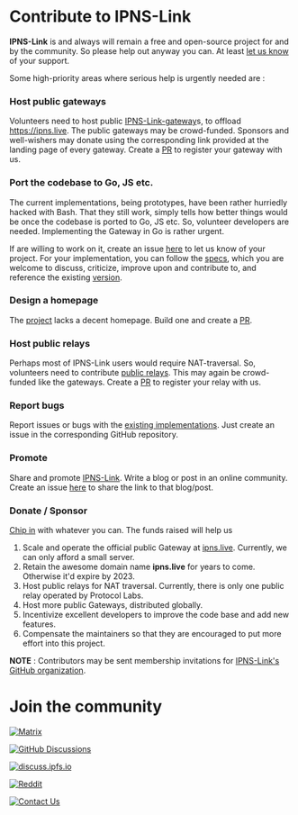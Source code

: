 # Contribute to IPNS-Link

**IPNS-Link** is and always will remain a free and open-source project for and by the community. So please help out anyway you can. At least [let us know](mailto:contact@ipns.live) of your support.

Some high-priority areas where serious help is urgently needed are :

### Host public gateways

Volunteers need to host public [IPNS-Link-gateway](https://github.com/ipns-link/ipns-link-gateway)s, to offload https://ipns.live. The public gateways may be crowd-funded. Sponsors and well-wishers may donate using the corresponding link provided at the landing page of every gateway. Create a [PR](https://github.com/ipns-link/gateway-registry/pulls) to register your gateway with us.

### Port the codebase to Go, JS etc.

The current implementations, being prototypes, have been rather hurriedly hacked with Bash. That they still work, simply tells how better things would be once the codebase is ported to Go, JS etc. So, volunteer developers are needed. Implementing the Gateway in Go is rather urgent.

If are willing to work on it, create an issue [here](https://github.com/ipns-link/contribute/issues) to let us know of your project. For your implementation, you can follow the [specs](https://github.com/ipns-link/specs/blob/main/specs.md), which you are welcome to discuss, criticize, improve upon and contribute to, and reference the existing [version](https://github.com/ipns-link/ipns-link-gateway).

### Design a homepage

The [project](https://github.com/ipns-link) lacks a decent homepage. Build one and create a [PR](https://github.com/ipns-link/contribute/pulls).

### Host public relays

Perhaps most of IPNS-Link users would require NAT-traversal. So, volunteers need to contribute [public relays](https://github.com/ipfs/go-ipfs/blob/master/docs/experimental-features.md#how-to-enable-8). This may again be crowd-funded like the gateways. Create a [PR](https://github.com/ipns-link/gateway-registry/pulls) to register your relay with us.

### Report bugs

Report issues or bugs with the [existing implementations](https://github.com/ipns-link/specs/blob/main/specs.md#implementations). Just create an issue in the corresponding GitHub repository.

### Promote

Share and promote [IPNS-Link](https://github.com/ipns-link/specs). Write a blog or post in an online community. Create an issue [here](https://github.com/ipns-link/contribute/discussions) to share the link to that blog/post.

### Donate / Sponsor

[Chip in](/donate.md) with whatever you can. The funds raised will help us

1. Scale and operate the official public Gateway at [ipns.live](https://www.ipns.live). Currently, we can only afford a small server.
2. Retain the awesome domain name **ipns.live** for years to come. Otherwise it'd expire by 2023.
3. Host public relays for NAT traversal. Currently, there is only one public relay operated by Protocol Labs.
4. Host more public Gateways, distributed globally.
5. Incentivize excellent developers to improve the code base and add new features.
6. Compensate the maintainers so that they are encouraged to put more effort into this project.

**NOTE** : Contributors may be sent membership invitations for [IPNS-Link's GitHub organization](https://github.com/ipns-link).

# Join the community

[![Matrix](https://img.shields.io/badge/Matrix-IPNS--Link-orange)](https://matrix.to/#/#ipns-link:matrix.org) 

[![GitHub Discussions](https://img.shields.io/badge/Github-Discussions-green)](https://github.com/ipns-link/contribute/discussions) 

[![discuss.ipfs.io](https://img.shields.io/badge/Forum-discuss.ipfs.io-pink)](https://discuss.ipfs.io/t/ipns-link-address-expose-dynamic-websites-using-ipns-and-access-them-using-any-gateway/12597) 

[![Reddit](https://img.shields.io/badge/Reddit-r%2Fipns__link-cyan)](https://www.reddit.com/r/ipns_link/) 

[![Contact Us](https://img.shields.io/badge/Email-contact%40ipns.live-blue)](mailto:contact@ipns.live) 

